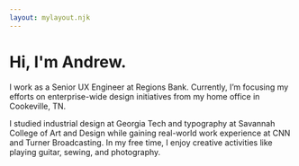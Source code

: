 ```yaml
---
layout: mylayout.njk
---
```


# Hi, I'm Andrew.

I work as a Senior UX Engineer at Regions Bank. Currently, I’m focusing my efforts on enterprise-wide design initiatives from my home office in Cookeville, TN.

I studied industrial design at Georgia Tech and typography at Savannah College of Art and Design while gaining real-world work experience at CNN and Turner Broadcasting. In my free time, I enjoy creative activities like playing guitar, sewing, and photography.
